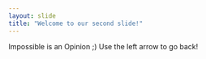 ```yaml
---
layout: slide
title: "Welcome to our second slide!"
---
```

Impossible is an Opinion ;)
Use the left arrow to go back!
